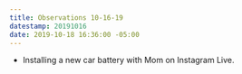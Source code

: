 ```yaml
---
title: Observations 10-16-19
datestamp: 20191016
date: 2019-10-18 16:36:00 -05:00
---
```


- Installing a new car battery with Mom on Instagram Live.
